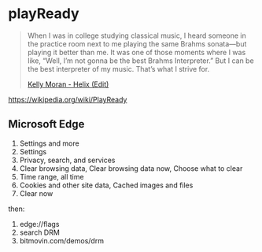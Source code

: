 # playReady

> When I was in college studying classical music, I heard someone in the
> practice room next to me playing the same Brahms sonata—but playing it better
> than me. It was one of those moments where I was like, “Well, I’m not gonna
> be the best Brahms Interpreter.” But I can be the best interpreter of my
> music. That’s what I strive for.
>
> [Kelly Moran - Helix (Edit)](//youtube.com/watch?v=JHLJMlTzTMQ)

https://wikipedia.org/wiki/PlayReady

## Microsoft Edge

1. Settings and more
2. Settings
3. Privacy, search, and services
4. Clear browsing data, Clear browsing data now, Choose what to clear
5. Time range, all time
6. Cookies and other site data, Cached images and files
7. Clear now

then:

1. edge://flags
2. search DRM
3. bitmovin.com/demos/drm
